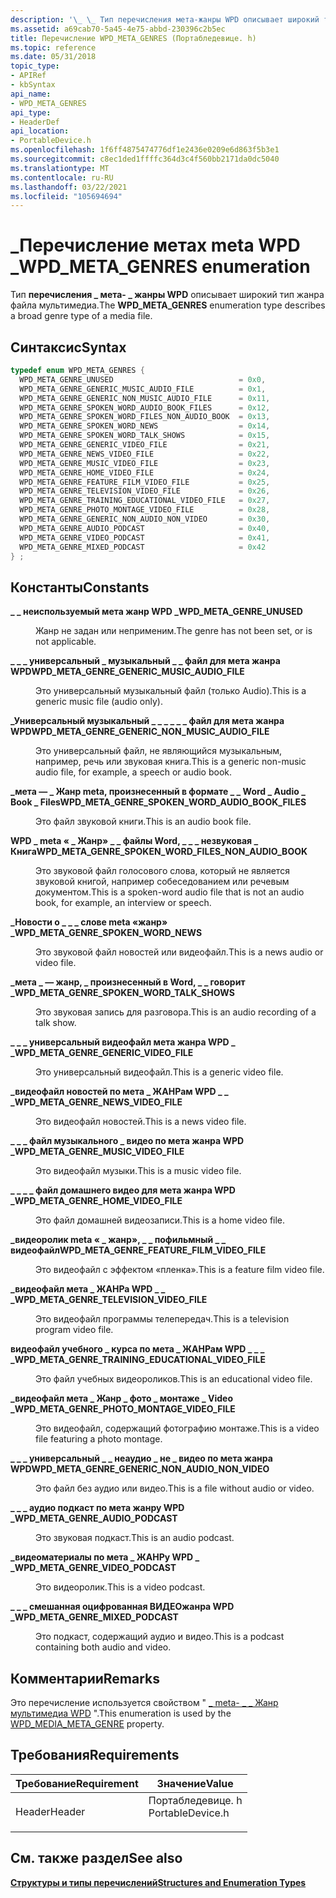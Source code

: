 ```yaml
---
description: '\_ \_ Тип перечисления мета-жанры WPD описывает широкий тип жанра файла мультимедиа.'
ms.assetid: a69cab70-5a45-4e75-abbd-230396c2b5ec
title: Перечисление WPD_META_GENRES (Портабледевице. h)
ms.topic: reference
ms.date: 05/31/2018
topic_type:
- APIRef
- kbSyntax
api_name:
- WPD_META_GENRES
api_type:
- HeaderDef
api_location:
- PortableDevice.h
ms.openlocfilehash: 1f6ff4875474776df1e2436e0209e6d863f5b3e1
ms.sourcegitcommit: c8ec1ded1ffffc364d3c4f560bb2171da0dc5040
ms.translationtype: MT
ms.contentlocale: ru-RU
ms.lasthandoff: 03/22/2021
ms.locfileid: "105694694"
---
```

# <a name="wpd_meta_genres-enumeration"></a><span data-ttu-id="ecbe7-103">\_Перечисление метах meta WPD \_</span><span class="sxs-lookup"><span data-stu-id="ecbe7-103">WPD\_META\_GENRES enumeration</span></span>

<span data-ttu-id="ecbe7-104">Тип **перечисления \_ мета- \_ жанры WPD** описывает широкий тип жанра файла мультимедиа.</span><span class="sxs-lookup"><span data-stu-id="ecbe7-104">The **WPD\_META\_GENRES** enumeration type describes a broad genre type of a media file.</span></span>

## <a name="syntax"></a><span data-ttu-id="ecbe7-105">Синтаксис</span><span class="sxs-lookup"><span data-stu-id="ecbe7-105">Syntax</span></span>


```C++
typedef enum WPD_META_GENRES { 
  WPD_META_GENRE_UNUSED                            = 0x0,
  WPD_META_GENRE_GENERIC_MUSIC_AUDIO_FILE          = 0x1,
  WPD_META_GENRE_GENERIC_NON_MUSIC_AUDIO_FILE      = 0x11,
  WPD_META_GENRE_SPOKEN_WORD_AUDIO_BOOK_FILES      = 0x12,
  WPD_META_GENRE_SPOKEN_WORD_FILES_NON_AUDIO_BOOK  = 0x13,
  WPD_META_GENRE_SPOKEN_WORD_NEWS                  = 0x14,
  WPD_META_GENRE_SPOKEN_WORD_TALK_SHOWS            = 0x15,
  WPD_META_GENRE_GENERIC_VIDEO_FILE                = 0x21,
  WPD_META_GENRE_NEWS_VIDEO_FILE                   = 0x22,
  WPD_META_GENRE_MUSIC_VIDEO_FILE                  = 0x23,
  WPD_META_GENRE_HOME_VIDEO_FILE                   = 0x24,
  WPD_META_GENRE_FEATURE_FILM_VIDEO_FILE           = 0x25,
  WPD_META_GENRE_TELEVISION_VIDEO_FILE             = 0x26,
  WPD_META_GENRE_TRAINING_EDUCATIONAL_VIDEO_FILE   = 0x27,
  WPD_META_GENRE_PHOTO_MONTAGE_VIDEO_FILE          = 0x28,
  WPD_META_GENRE_GENERIC_NON_AUDIO_NON_VIDEO       = 0x30,
  WPD_META_GENRE_AUDIO_PODCAST                     = 0x40,
  WPD_META_GENRE_VIDEO_PODCAST                     = 0x41,
  WPD_META_GENRE_MIXED_PODCAST                     = 0x42
} ;
```



## <a name="constants"></a><span data-ttu-id="ecbe7-106">Константы</span><span class="sxs-lookup"><span data-stu-id="ecbe7-106">Constants</span></span>

<dl> <dt>

<span data-ttu-id="ecbe7-107"><span id="WPD_META_GENRE_UNUSED"></span><span id="wpd_meta_genre_unused"></span>**\_ \_ неиспользуемый мета жанр WPD \_**</span><span class="sxs-lookup"><span data-stu-id="ecbe7-107"><span id="WPD_META_GENRE_UNUSED"></span><span id="wpd_meta_genre_unused"></span>**WPD\_META\_GENRE\_UNUSED**</span></span>
</dt> <dd>

<span data-ttu-id="ecbe7-108">Жанр не задан или неприменим.</span><span class="sxs-lookup"><span data-stu-id="ecbe7-108">The genre has not been set, or is not applicable.</span></span>

</dd> <dt>

<span data-ttu-id="ecbe7-109"><span id="WPD_META_GENRE_GENERIC_MUSIC_AUDIO_FILE"></span><span id="wpd_meta_genre_generic_music_audio_file"></span>**\_ \_ \_ универсальный \_ музыкальный \_ \_ файл для мета жанра WPD**</span><span class="sxs-lookup"><span data-stu-id="ecbe7-109"><span id="WPD_META_GENRE_GENERIC_MUSIC_AUDIO_FILE"></span><span id="wpd_meta_genre_generic_music_audio_file"></span>**WPD\_META\_GENRE\_GENERIC\_MUSIC\_AUDIO\_FILE**</span></span>
</dt> <dd>

<span data-ttu-id="ecbe7-110">Это универсальный музыкальный файл (только Audio).</span><span class="sxs-lookup"><span data-stu-id="ecbe7-110">This is a generic music file (audio only).</span></span>

</dd> <dt>

<span data-ttu-id="ecbe7-111"><span id="WPD_META_GENRE_GENERIC_NON_MUSIC_AUDIO_FILE"></span><span id="wpd_meta_genre_generic_non_music_audio_file"></span>**\_Универсальный музыкальный \_ \_ \_ \_ \_ \_ файл для мета жанра WPD**</span><span class="sxs-lookup"><span data-stu-id="ecbe7-111"><span id="WPD_META_GENRE_GENERIC_NON_MUSIC_AUDIO_FILE"></span><span id="wpd_meta_genre_generic_non_music_audio_file"></span>**WPD\_META\_GENRE\_GENERIC\_NON\_MUSIC\_AUDIO\_FILE**</span></span>
</dt> <dd>

<span data-ttu-id="ecbe7-112">Это универсальный файл, не являющийся музыкальным, например, речь или звуковая книга.</span><span class="sxs-lookup"><span data-stu-id="ecbe7-112">This is a generic non-music audio file, for example, a speech or audio book.</span></span>

</dd> <dt>

<span data-ttu-id="ecbe7-113"><span id="WPD_META_GENRE_SPOKEN_WORD_AUDIO_BOOK_FILES"></span><span id="wpd_meta_genre_spoken_word_audio_book_files"></span>**\_мета — \_ Жанр meta, произнесенный в формате \_ \_ Word \_ Audio \_ Book \_ Files**</span><span class="sxs-lookup"><span data-stu-id="ecbe7-113"><span id="WPD_META_GENRE_SPOKEN_WORD_AUDIO_BOOK_FILES"></span><span id="wpd_meta_genre_spoken_word_audio_book_files"></span>**WPD\_META\_GENRE\_SPOKEN\_WORD\_AUDIO\_BOOK\_FILES**</span></span>
</dt> <dd>

<span data-ttu-id="ecbe7-114">Это файл звуковой книги.</span><span class="sxs-lookup"><span data-stu-id="ecbe7-114">This is an audio book file.</span></span>

</dd> <dt>

<span data-ttu-id="ecbe7-115"><span id="WPD_META_GENRE_SPOKEN_WORD_FILES_NON_AUDIO_BOOK"></span><span id="wpd_meta_genre_spoken_word_files_non_audio_book"></span>**WPD \_ meta « \_ Жанр» \_ \_ файлы Word, \_ \_ \_ незвуковая \_ Книга**</span><span class="sxs-lookup"><span data-stu-id="ecbe7-115"><span id="WPD_META_GENRE_SPOKEN_WORD_FILES_NON_AUDIO_BOOK"></span><span id="wpd_meta_genre_spoken_word_files_non_audio_book"></span>**WPD\_META\_GENRE\_SPOKEN\_WORD\_FILES\_NON\_AUDIO\_BOOK**</span></span>
</dt> <dd>

<span data-ttu-id="ecbe7-116">Это звуковой файл голосового слова, который не является звуковой книгой, например собеседованием или речевым документом.</span><span class="sxs-lookup"><span data-stu-id="ecbe7-116">This is a spoken-word audio file that is not an audio book, for example, an interview or speech.</span></span>

</dd> <dt>

<span data-ttu-id="ecbe7-117"><span id="WPD_META_GENRE_SPOKEN_WORD_NEWS"></span><span id="wpd_meta_genre_spoken_word_news"></span>**\_Новости о \_ \_ \_ слове meta «жанр» \_**</span><span class="sxs-lookup"><span data-stu-id="ecbe7-117"><span id="WPD_META_GENRE_SPOKEN_WORD_NEWS"></span><span id="wpd_meta_genre_spoken_word_news"></span>**WPD\_META\_GENRE\_SPOKEN\_WORD\_NEWS**</span></span>
</dt> <dd>

<span data-ttu-id="ecbe7-118">Это звуковой файл новостей или видеофайл.</span><span class="sxs-lookup"><span data-stu-id="ecbe7-118">This is a news audio or video file.</span></span>

</dd> <dt>

<span data-ttu-id="ecbe7-119"><span id="WPD_META_GENRE_SPOKEN_WORD_TALK_SHOWS"></span><span id="wpd_meta_genre_spoken_word_talk_shows"></span>**\_мета \_ — жанр, \_ произнесенный в Word, \_ \_ говорит \_**</span><span class="sxs-lookup"><span data-stu-id="ecbe7-119"><span id="WPD_META_GENRE_SPOKEN_WORD_TALK_SHOWS"></span><span id="wpd_meta_genre_spoken_word_talk_shows"></span>**WPD\_META\_GENRE\_SPOKEN\_WORD\_TALK\_SHOWS**</span></span>
</dt> <dd>

<span data-ttu-id="ecbe7-120">Это звуковая запись для разговора.</span><span class="sxs-lookup"><span data-stu-id="ecbe7-120">This is an audio recording of a talk show.</span></span>

</dd> <dt>

<span data-ttu-id="ecbe7-121"><span id="WPD_META_GENRE_GENERIC_VIDEO_FILE"></span><span id="wpd_meta_genre_generic_video_file"></span>**\_ \_ \_ универсальный видеофайл мета жанра WPD \_ \_**</span><span class="sxs-lookup"><span data-stu-id="ecbe7-121"><span id="WPD_META_GENRE_GENERIC_VIDEO_FILE"></span><span id="wpd_meta_genre_generic_video_file"></span>**WPD\_META\_GENRE\_GENERIC\_VIDEO\_FILE**</span></span>
</dt> <dd>

<span data-ttu-id="ecbe7-122">Это универсальный видеофайл.</span><span class="sxs-lookup"><span data-stu-id="ecbe7-122">This is a generic video file.</span></span>

</dd> <dt>

<span data-ttu-id="ecbe7-123"><span id="WPD_META_GENRE_NEWS_VIDEO_FILE"></span><span id="wpd_meta_genre_news_video_file"></span>**\_видеофайл новостей по мета \_ ЖАНРам WPD \_ \_ \_**</span><span class="sxs-lookup"><span data-stu-id="ecbe7-123"><span id="WPD_META_GENRE_NEWS_VIDEO_FILE"></span><span id="wpd_meta_genre_news_video_file"></span>**WPD\_META\_GENRE\_NEWS\_VIDEO\_FILE**</span></span>
</dt> <dd>

<span data-ttu-id="ecbe7-124">Это видеофайл новостей.</span><span class="sxs-lookup"><span data-stu-id="ecbe7-124">This is a news video file.</span></span>

</dd> <dt>

<span data-ttu-id="ecbe7-125"><span id="WPD_META_GENRE_MUSIC_VIDEO_FILE"></span><span id="wpd_meta_genre_music_video_file"></span>**\_ \_ \_ файл музыкального \_ видео по мета жанра WPD \_**</span><span class="sxs-lookup"><span data-stu-id="ecbe7-125"><span id="WPD_META_GENRE_MUSIC_VIDEO_FILE"></span><span id="wpd_meta_genre_music_video_file"></span>**WPD\_META\_GENRE\_MUSIC\_VIDEO\_FILE**</span></span>
</dt> <dd>

<span data-ttu-id="ecbe7-126">Это видеофайл музыки.</span><span class="sxs-lookup"><span data-stu-id="ecbe7-126">This is a music video file.</span></span>

</dd> <dt>

<span data-ttu-id="ecbe7-127"><span id="WPD_META_GENRE_HOME_VIDEO_FILE"></span><span id="wpd_meta_genre_home_video_file"></span>**\_ \_ \_ \_ файл домашнего видео для мета жанра WPD \_**</span><span class="sxs-lookup"><span data-stu-id="ecbe7-127"><span id="WPD_META_GENRE_HOME_VIDEO_FILE"></span><span id="wpd_meta_genre_home_video_file"></span>**WPD\_META\_GENRE\_HOME\_VIDEO\_FILE**</span></span>
</dt> <dd>

<span data-ttu-id="ecbe7-128">Это файл домашней видеозаписи.</span><span class="sxs-lookup"><span data-stu-id="ecbe7-128">This is a home video file.</span></span>

</dd> <dt>

<span data-ttu-id="ecbe7-129"><span id="WPD_META_GENRE_FEATURE_FILM_VIDEO_FILE"></span><span id="wpd_meta_genre_feature_film_video_file"></span>**\_видеоролик meta « \_ жанр», \_ \_ пофильмный \_ \_ видеофайл**</span><span class="sxs-lookup"><span data-stu-id="ecbe7-129"><span id="WPD_META_GENRE_FEATURE_FILM_VIDEO_FILE"></span><span id="wpd_meta_genre_feature_film_video_file"></span>**WPD\_META\_GENRE\_FEATURE\_FILM\_VIDEO\_FILE**</span></span>
</dt> <dd>

<span data-ttu-id="ecbe7-130">Это видеофайл с эффектом «пленка».</span><span class="sxs-lookup"><span data-stu-id="ecbe7-130">This is a feature film video file.</span></span>

</dd> <dt>

<span data-ttu-id="ecbe7-131"><span id="WPD_META_GENRE_TELEVISION_VIDEO_FILE"></span><span id="wpd_meta_genre_television_video_file"></span>**\_видеофайл мета \_ ЖАНРа WPD \_ \_ \_**</span><span class="sxs-lookup"><span data-stu-id="ecbe7-131"><span id="WPD_META_GENRE_TELEVISION_VIDEO_FILE"></span><span id="wpd_meta_genre_television_video_file"></span>**WPD\_META\_GENRE\_TELEVISION\_VIDEO\_FILE**</span></span>
</dt> <dd>

<span data-ttu-id="ecbe7-132">Это видеофайл программы телепередач.</span><span class="sxs-lookup"><span data-stu-id="ecbe7-132">This is a television program video file.</span></span>

</dd> <dt>

<span data-ttu-id="ecbe7-133"><span id="WPD_META_GENRE_TRAINING_EDUCATIONAL_VIDEO_FILE"></span><span id="wpd_meta_genre_training_educational_video_file"></span>**видеофайл учебного \_ курса по мета \_ ЖАНРам WPD \_ \_ \_ \_**</span><span class="sxs-lookup"><span data-stu-id="ecbe7-133"><span id="WPD_META_GENRE_TRAINING_EDUCATIONAL_VIDEO_FILE"></span><span id="wpd_meta_genre_training_educational_video_file"></span>**WPD\_META\_GENRE\_TRAINING\_EDUCATIONAL\_VIDEO\_FILE**</span></span>
</dt> <dd>

<span data-ttu-id="ecbe7-134">Это файл учебных видеороликов.</span><span class="sxs-lookup"><span data-stu-id="ecbe7-134">This is an educational video file.</span></span>

</dd> <dt>

<span data-ttu-id="ecbe7-135"><span id="WPD_META_GENRE_PHOTO_MONTAGE_VIDEO_FILE"></span><span id="wpd_meta_genre_photo_montage_video_file"></span>**\_видеофайл мета \_ Жанр \_ фото \_ монтаже \_ Video \_**</span><span class="sxs-lookup"><span data-stu-id="ecbe7-135"><span id="WPD_META_GENRE_PHOTO_MONTAGE_VIDEO_FILE"></span><span id="wpd_meta_genre_photo_montage_video_file"></span>**WPD\_META\_GENRE\_PHOTO\_MONTAGE\_VIDEO\_FILE**</span></span>
</dt> <dd>

<span data-ttu-id="ecbe7-136">Это видеофайл, содержащий фотографию монтаже.</span><span class="sxs-lookup"><span data-stu-id="ecbe7-136">This is a video file featuring a photo montage.</span></span>

</dd> <dt>

<span data-ttu-id="ecbe7-137"><span id="WPD_META_GENRE_GENERIC_NON_AUDIO_NON_VIDEO"></span><span id="wpd_meta_genre_generic_non_audio_non_video"></span>**\_ \_ \_ универсальный \_ \_ неаудио \_ не \_ видео по мета жанра WPD**</span><span class="sxs-lookup"><span data-stu-id="ecbe7-137"><span id="WPD_META_GENRE_GENERIC_NON_AUDIO_NON_VIDEO"></span><span id="wpd_meta_genre_generic_non_audio_non_video"></span>**WPD\_META\_GENRE\_GENERIC\_NON\_AUDIO\_NON\_VIDEO**</span></span>
</dt> <dd>

<span data-ttu-id="ecbe7-138">Это файл без аудио или видео.</span><span class="sxs-lookup"><span data-stu-id="ecbe7-138">This is a file without audio or video.</span></span>

</dd> <dt>

<span data-ttu-id="ecbe7-139"><span id="WPD_META_GENRE_AUDIO_PODCAST"></span><span id="wpd_meta_genre_audio_podcast"></span>**\_ \_ \_ аудио подкаст по мета жанру WPD \_**</span><span class="sxs-lookup"><span data-stu-id="ecbe7-139"><span id="WPD_META_GENRE_AUDIO_PODCAST"></span><span id="wpd_meta_genre_audio_podcast"></span>**WPD\_META\_GENRE\_AUDIO\_PODCAST**</span></span>
</dt> <dd>

<span data-ttu-id="ecbe7-140">Это звуковая подкаст.</span><span class="sxs-lookup"><span data-stu-id="ecbe7-140">This is an audio podcast.</span></span>

</dd> <dt>

<span data-ttu-id="ecbe7-141"><span id="WPD_META_GENRE_VIDEO_PODCAST"></span><span id="wpd_meta_genre_video_podcast"></span>**\_видеоматериалы по мета \_ ЖАНРу WPD \_ \_**</span><span class="sxs-lookup"><span data-stu-id="ecbe7-141"><span id="WPD_META_GENRE_VIDEO_PODCAST"></span><span id="wpd_meta_genre_video_podcast"></span>**WPD\_META\_GENRE\_VIDEO\_PODCAST**</span></span>
</dt> <dd>

<span data-ttu-id="ecbe7-142">Это видеоролик.</span><span class="sxs-lookup"><span data-stu-id="ecbe7-142">This is a video podcast.</span></span>

</dd> <dt>

<span data-ttu-id="ecbe7-143"><span id="WPD_META_GENRE_MIXED_PODCAST"></span><span id="wpd_meta_genre_mixed_podcast"></span>**\_ \_ \_ смешанная оцифрованная ВИДЕОжанра WPD \_**</span><span class="sxs-lookup"><span data-stu-id="ecbe7-143"><span id="WPD_META_GENRE_MIXED_PODCAST"></span><span id="wpd_meta_genre_mixed_podcast"></span>**WPD\_META\_GENRE\_MIXED\_PODCAST**</span></span>
</dt> <dd>

<span data-ttu-id="ecbe7-144">Это подкаст, содержащий аудио и видео.</span><span class="sxs-lookup"><span data-stu-id="ecbe7-144">This is a podcast containing both audio and video.</span></span>

</dd> </dl>

## <a name="remarks"></a><span data-ttu-id="ecbe7-145">Комментарии</span><span class="sxs-lookup"><span data-stu-id="ecbe7-145">Remarks</span></span>

<span data-ttu-id="ecbe7-146">Это перечисление используется свойством " [ \_ meta- \_ \_ Жанр мультимедиа WPD](media-properties.md) ".</span><span class="sxs-lookup"><span data-stu-id="ecbe7-146">This enumeration is used by the [WPD\_MEDIA\_META\_GENRE](media-properties.md) property.</span></span>

## <a name="requirements"></a><span data-ttu-id="ecbe7-147">Требования</span><span class="sxs-lookup"><span data-stu-id="ecbe7-147">Requirements</span></span>



| <span data-ttu-id="ecbe7-148">Требование</span><span class="sxs-lookup"><span data-stu-id="ecbe7-148">Requirement</span></span> | <span data-ttu-id="ecbe7-149">Значение</span><span class="sxs-lookup"><span data-stu-id="ecbe7-149">Value</span></span> |
|-------------------|---------------------------------------------------------------------------------------------|
| <span data-ttu-id="ecbe7-150">Header</span><span class="sxs-lookup"><span data-stu-id="ecbe7-150">Header</span></span><br/> | <dl> <span data-ttu-id="ecbe7-151"><dt>Портабледевице. h</dt></span><span class="sxs-lookup"><span data-stu-id="ecbe7-151"><dt>PortableDevice.h</dt></span></span> </dl> |



## <a name="see-also"></a><span data-ttu-id="ecbe7-152">См. также раздел</span><span class="sxs-lookup"><span data-stu-id="ecbe7-152">See also</span></span>

<dl> <dt>

[<span data-ttu-id="ecbe7-153">**Структуры и типы перечислений**</span><span class="sxs-lookup"><span data-stu-id="ecbe7-153">**Structures and Enumeration Types**</span></span>](structures-and-enumeration-types.md)
</dt> </dl>

 

 




